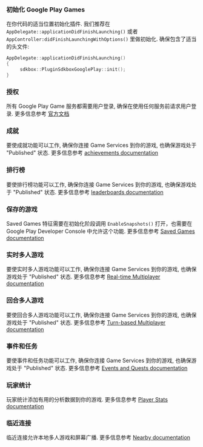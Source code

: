 

### 初始化 Google Play Games
在你代码的适当位置初始化插件. 我们推荐在 `AppDelegate::applicationDidFinishLaunching()` 或者 `AppController:didFinishLaunchingWithOptions()` 里做初始化. 确保包含了适当的头文件:
```cpp
AppDelegate::applicationDidFinishLaunching()
{
     sdkbox::PluginSdkboxGooglePlay::init();
}
```

### 授权
所有 Google Play Game 服务都需要用户登录, 确保在使用任何服务前请求用户登录. 更多信息参考 [官方文档](https://developers.google.com/games/services/cpp/GettingStartedNativeClient#concepts)

### 成就
要使成就功能可以工作, 确保你连接 Game Services 到你的游戏, 也确保游戏处于 "Published" 状态. 更多信息参考 [achievements documentation](https://developers.google.com/games/services/common/concepts/achievements)

### 排行榜
要使排行榜功能可以工作, 确保你连接 Game Services 到你的游戏, 也确保游戏处于 "Published" 状态. 更多信息参考 [leaderboards documentation](https://developers.google.com/games/services/common/concepts/leaderboards)

### 保存的游戏
Saved Games 特征需要在初始化阶段调用 `EnableSnapshots()` 打开，也需要在 Google Play Developer Console 中允许这个功能. 更多信息参考 [Saved Games documentation](https://developers.google.com/games/services/common/concepts/savedgames)

### 实时多人游戏
要使实时多人游戏功能可以工作, 确保你连接 Game Services 到你的游戏, 也确保游戏处于 "Published" 状态. 更多信息参考 [Real-time Multiplayer documentation](https://developers.google.com/games/services/common/concepts/realtimeMultiplayer)

### 回合多人游戏
要使回合多人游戏功能可以工作, 确保你连接 Game Services 到你的游戏, 也确保游戏处于 "Published" 状态. 更多信息参考 [Turn-based Multiplayer documentation](https://developers.google.com/games/services/common/concepts/turnbasedMultiplayer)

### 事件和任务
要使事件和任务功能可以工作, 确保你连接 Game Services 到你的游戏, 也确保游戏处于 "Published" 状态. 更多信息参考 [Events and Quests documentation](https://developers.google.com/games/services/common/concepts/quests)

### 玩家统计
玩家统计添加有用的分析数据到你的游戏. 更多信息参考 [Player Stats documentation](https://developers.google.com/games/services/cpp/stats) 

### 临近连接
临近连接允许本地多人游戏和屏幕广播. 更多信息参考 [Nearby documentation](https://developers.google.com/games/services/cpp/nearby)
